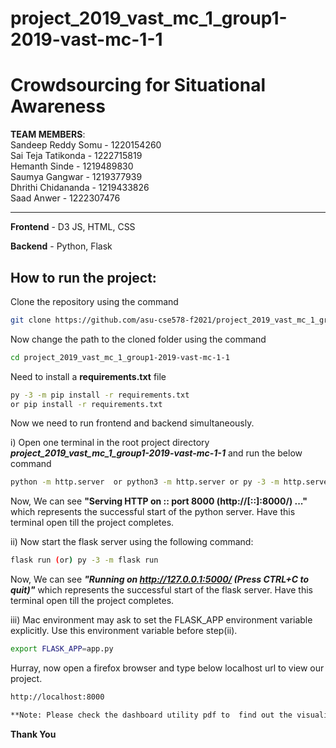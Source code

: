 # project_2019_vast_mc_1_group1-2019-vast-mc-1-1
# Crowdsourcing for Situational Awareness

**TEAM MEMBERS**: <br>
Sandeep Reddy Somu - 1220154260 <br>
Sai Teja Tatikonda - 1222715819 <br>
Hemanth Sinde -      1219489830 <br>
Saumya Gangwar -     1219377939 <br>
Dhrithi Chidananda - 1219433826 <br>
Saad Anwer -         1222307476 <br>

------------------------------------
**Frontend** - D3 JS, HTML, CSS

**Backend** - Python, Flask

## How to run the project:

Clone the repository using the command 
```bash
git clone https://github.com/asu-cse578-f2021/project_2019_vast_mc_1_group1-2019-vast-mc-1-1.git
```
Now change the path to the cloned folder using the command 
```bash
cd project_2019_vast_mc_1_group1-2019-vast-mc-1-1
```
Need to install a **requirements.txt** file
```bash
py -3 -m pip install -r requirements.txt
or pip install -r requirements.txt
```
Now we need to run frontend and backend simultaneously.

i) Open one terminal in the root project directory ***project_2019_vast_mc_1_group1-2019-vast-mc-1-1*** and run the below command
```bash
python -m http.server  or python3 -m http.server or py -3 -m http.server
```
Now, We can see **"Serving HTTP on :: port 8000 (http://[::]:8000/) ..."** which represents the successful start of the python server. Have this terminal open till the project completes.

ii) Now start the flask server using the following command: 

```bash
flask run (or) py -3 -m flask run
```
Now, We can see ***"Running on http://127.0.0.1:5000/ (Press CTRL+C to quit)"*** which represents the successful start of the flask server. Have this terminal open till the project completes.

 iii) Mac environment may ask to set the FLASK_APP environment variable explicitly. Use this environment variable before step(ii).
```bash
export FLASK_APP=app.py
```

Hurray, now open a firefox browser and type below localhost url to view our project.
```bash
http://localhost:8000
```
```bash
**Note: Please check the dashboard utility pdf to  find out the visualizations that were implemented to create the dashboard and how they give deeper insights inorder to solve the problem.**
```
**Thank You**

